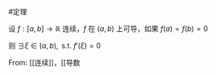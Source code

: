 #定理

设 $f:[a,b]\to \mathbb{R}$ 连续，$f$ 在 $(a,b)$ 上可导，如果 $f(a)=f(b)=0$

则 $\exists \xi \in(a,b),\text{ s.t. } f'(\xi)=0$

From: [[连续]]，[[导数